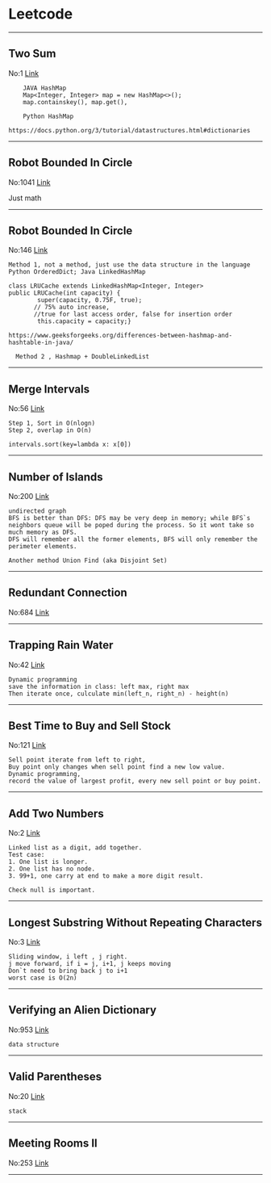 # Leetcode

---

## Two Sum
  No:1
  [Link](https://leetcode.com/problems/two-sum/)
```
    JAVA HashMap
    Map<Integer, Integer> map = new HashMap<>();
    map.containskey(), map.get(),

    Python HashMap
    https://docs.python.org/3/tutorial/datastructures.html#dictionaries
```
---

## Robot Bounded In Circle
  No:1041
  [Link](https://leetcode.com/problems/robot-bounded-in-circle/)
  
  Just math
  
---

## Robot Bounded In Circle
  No:146
  [Link](https://leetcode.com/problems/lru-cache/)
  
  ```
  Method 1, not a method, just use the data structure in the language
  Python OrderedDict; Java LinkedHashMap

  class LRUCache extends LinkedHashMap<Integer, Integer>
  public LRUCache(int capacity) {
          super(capacity, 0.75F, true); 
         // 75% auto increase, 
         //true for last access order, false for insertion order
          this.capacity = capacity;}

  https://www.geeksforgeeks.org/differences-between-hashmap-and-hashtable-in-java/
```
```
  Method 2 , Hashmap + DoubleLinkedList
```
---

## Merge Intervals
  No:56
  [Link](https://leetcode.com/problems/merge-intervals/)
  
  ```
  Step 1, Sort in O(nlogn)
  Step 2, overlap in O(n)

  intervals.sort(key=lambda x: x[0])
  ```
---

## Number of Islands
  No:200
  [Link](https://leetcode.com/problems/number-of-islands/)
  
  ```
  undirected graph
  BFS is better than DFS: DFS may be very deep in memory; while BFS`s neighbors queue will be poped during the process. So it wont take so much memory as DFS.
  DFS will remember all the former elements, BFS will only remember the perimeter elements.

  Another method Union Find (aka Disjoint Set) 
  ```
---

## Redundant Connection
  No:684
  [Link](https://leetcode.com/problems/redundant-connection/)

---

## Trapping Rain Water
  No:42
  [Link](https://leetcode.com/problems/trapping-rain-water/)
  ```
  Dynamic programming
  save the information in class: left max, right max
  Then iterate once, culculate min(left_n, right_n) - height(n)
  ```
---

## Best Time to Buy and Sell Stock
  No:121
  [Link](https://leetcode.com/problems/best-time-to-buy-and-sell-stock/)
  ```
  Sell point iterate from left to right,
  Buy point only changes when sell point find a new low value.
  Dynamic programming, 
  record the value of largest profit, every new sell point or buy point.
  ```
---

## Add Two Numbers
  No:2
  [Link](https://leetcode.com/problems/add-two-numbers/)
  ```
  Linked list as a digit, add together.
  Test case: 
  1. One list is longer.
  2. One list has no node.
  3. 99+1, one carry at end to make a more digit result.

  Check null is important.
  ```
---

## Longest Substring Without Repeating Characters
  No:3
  [Link](https://leetcode.com/problems/longest-substring-without-repeating-characters/)
  ```
  Sliding window, i left , j right.
  j move forward, if i = j, i+1, j keeps moving
  Don`t need to bring back j to i+1
  worst case is O(2n)
  ```
---

## Verifying an Alien Dictionary
  No:953
  [Link](https://leetcode.com/problems/verifying-an-alien-dictionary/)
  ```
  data structure
  ```
---

## Valid Parentheses
  No:20
  [Link](https://leetcode.com/problems/valid-parentheses/)
  ```
  stack
  ```
---

## Meeting Rooms II
  No:253
  [Link](https://leetcode.com/problems/meeting-rooms-ii/)
  
---
